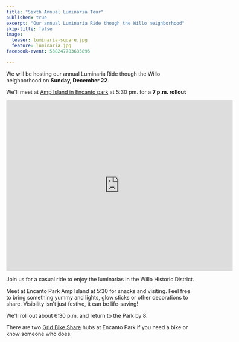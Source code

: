 ```yaml
---
title: "Sixth Annual Luminaria Tour"
published: true
excerpt: "Our annual Luminaria Ride though the Willo neighborhood"
skip-title: false
image:
  teaser: luminaria-square.jpg
  feature: luminaria.jpg
facebook-event: 538247783635895

---
```


We will be hosting our annual Luminaria Ride though the Willo neighborhood on **Sunday, December 22**.

We'll meet at [Amp Island in Encanto park](https://goo.gl/maps/XDQpCHUUyrL2) at 5:30 pm. for a **7 p.m. rollout**

<iframe
src="https://www.google.com/maps/embed?pb=!1m18!1m12!1m3!1d3328.0509729314717!2d-112.09203598427547!3d33.47402365542457!2m3!1f0!2f0!3f0!3m2!1i1024!2i768!4f13.1!3m3!1m2!1s0x872b125218e6fb9d%3A0xd085c3227864b390!2sAmp+Island!5e0!3m2!1sen!2sus!4v1481911967827"
width="600" height="450" frameborder="0" style="border:0"
allowfullscreen></iframe>


Join us for a casual ride to enjoy the luminarias in the Willo Historic District.

Meet at Encanto Park Amp Island at 5:30 for snacks and visiting. Feel free to bring something yummy and lights, glow sticks or other decorations to share. Visibility isn't just festive, it can be life-saving!

We'll roll out about 6:30 p.m. and return to the Park by 8.

There are two [Grid Bike Share](http://grid.socialbicycles.com/) hubs at Encanto Park if you need a bike or know someone who does.
